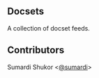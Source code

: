## Docsets

A collection of docset feeds. 

## Contributors

Sumardi Shukor <[@sumardi](https://twitter.com/sumardi)>
